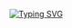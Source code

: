 <a href="https://git.io/typing-svg"><img src="https://readme-typing-svg.herokuapp.com?font=Creepster&pause=1000&center=true&vCenter=true&random=false&width=435&lines=Dhruv+this+side+%F0%9F%91%8B;A+tech+enthusiast+and+a+beginner+dev" alt="Typing SVG" /></a>
